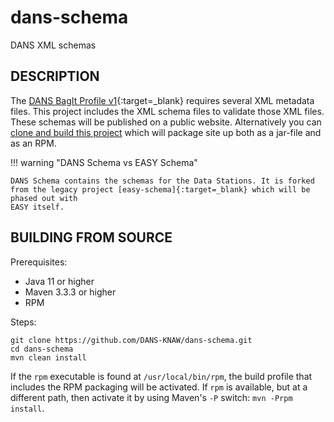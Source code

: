 dans-schema
===========

DANS XML schemas

DESCRIPTION
-----------
The [DANS BagIt Profile v1]{:target=_blank} requires several XML metadata files. This project includes the XML schema files to validate those XML files. These
schemas will be published on a public website. <!-- TODO: change text to point to website when it is up --> Alternatively you can
[clone and build this project](#building-from-source) which will package site up both as a jar-file and as an RPM.

!!! warning "DANS Schema vs EASY Schema"

    DANS Schema contains the schemas for the Data Stations. It is forked from the legacy project [easy-schema]{:target=_blank} which will be phased out with 
    EASY itself. 

[DANS BagIt Profile v1]: https://dans-knaw.github.io/dans-bagit-profile/versions/1.0.0/

[easy-schema]: https://github.com/DANS-KNAW/easy-schema

BUILDING FROM SOURCE
--------------------
Prerequisites:

* Java 11 or higher
* Maven 3.3.3 or higher
* RPM

Steps:

    git clone https://github.com/DANS-KNAW/dans-schema.git
    cd dans-schema 
    mvn clean install

If the `rpm` executable is found at `/usr/local/bin/rpm`, the build profile that includes the RPM packaging will be activated. If `rpm` is available, but at a
different path, then activate it by using Maven's `-P` switch: `mvn -Prpm install`.
